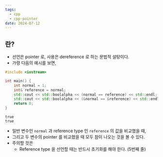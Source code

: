 ```yaml
---
tags:
  - cpp
  - cpp-pointer
date: 2024-07-12
---
```

## 란?

- 선언은 pointer 로, 사용은 dereference 로 하는 문법적 설탕이다.
- 가령 다음의 예시를 보면,

```cpp {6-7}
#include <iostream>

int main() {
	int normal = 1;
	int& reference = normal;
	std::cout << std::boolalpha << (normal == reference) << std::endl;
	std::cout << std::boolalpha << (&normal == &reference) << std::endl;
	return 0;
}
```

```
true
true
```

- 일반 변수인 `normal` 과 reference type 인 `reference` 의 값을 비교했을 때,
- 그리고 두 변수의 pointer 를 비교했을 때 모두 참이 나오는 것을 볼 수 있다.
- 주의할 것은
	- Reference type 을 선언할 때는 반드시 초기화를 해야 한다. (5번째 줄)